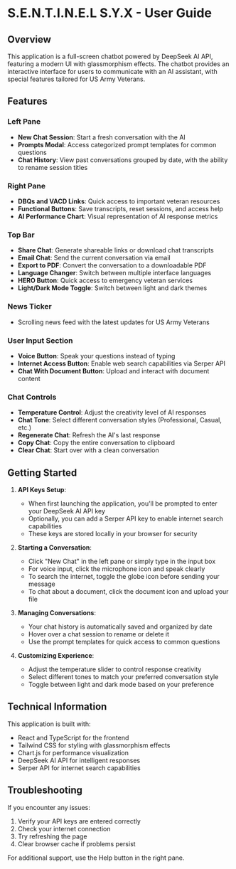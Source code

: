 # S.E.N.T.I.N.E.L S.Y.X - User Guide

## Overview
This application is a full-screen chatbot powered by DeepSeek AI API, featuring a modern UI with glassmorphism effects. The chatbot provides an interactive interface for users to communicate with an AI assistant, with special features tailored for US Army Veterans.

## Features

### Left Pane
- **New Chat Session**: Start a fresh conversation with the AI
- **Prompts Modal**: Access categorized prompt templates for common questions
- **Chat History**: View past conversations grouped by date, with the ability to rename session titles

### Right Pane
- **DBQs and VACD Links**: Quick access to important veteran resources
- **Functional Buttons**: Save transcripts, reset sessions, and access help
- **AI Performance Chart**: Visual representation of AI response metrics

### Top Bar
- **Share Chat**: Generate shareable links or download chat transcripts
- **Email Chat**: Send the current conversation via email
- **Export to PDF**: Convert the conversation to a downloadable PDF
- **Language Changer**: Switch between multiple interface languages
- **HERO Button**: Quick access to emergency veteran services
- **Light/Dark Mode Toggle**: Switch between light and dark themes

### News Ticker
- Scrolling news feed with the latest updates for US Army Veterans

### User Input Section
- **Voice Button**: Speak your questions instead of typing
- **Internet Access Button**: Enable web search capabilities via Serper API
- **Chat With Document Button**: Upload and interact with document content

### Chat Controls
- **Temperature Control**: Adjust the creativity level of AI responses
- **Chat Tone**: Select different conversation styles (Professional, Casual, etc.)
- **Regenerate Chat**: Refresh the AI's last response
- **Copy Chat**: Copy the entire conversation to clipboard
- **Clear Chat**: Start over with a clean conversation

## Getting Started

1. **API Keys Setup**:
   - When first launching the application, you'll be prompted to enter your DeepSeek AI API key
   - Optionally, you can add a Serper API key to enable internet search capabilities
   - These keys are stored locally in your browser for security

2. **Starting a Conversation**:
   - Click "New Chat" in the left pane or simply type in the input box
   - For voice input, click the microphone icon and speak clearly
   - To search the internet, toggle the globe icon before sending your message
   - To chat about a document, click the document icon and upload your file

3. **Managing Conversations**:
   - Your chat history is automatically saved and organized by date
   - Hover over a chat session to rename or delete it
   - Use the prompt templates for quick access to common questions

4. **Customizing Experience**:
   - Adjust the temperature slider to control response creativity
   - Select different tones to match your preferred conversation style
   - Toggle between light and dark mode based on your preference

## Technical Information

This application is built with:
- React and TypeScript for the frontend
- Tailwind CSS for styling with glassmorphism effects
- Chart.js for performance visualization
- DeepSeek AI API for intelligent responses
- Serper API for internet search capabilities

## Troubleshooting

If you encounter any issues:
1. Verify your API keys are entered correctly
2. Check your internet connection
3. Try refreshing the page
4. Clear browser cache if problems persist

For additional support, use the Help button in the right pane.
